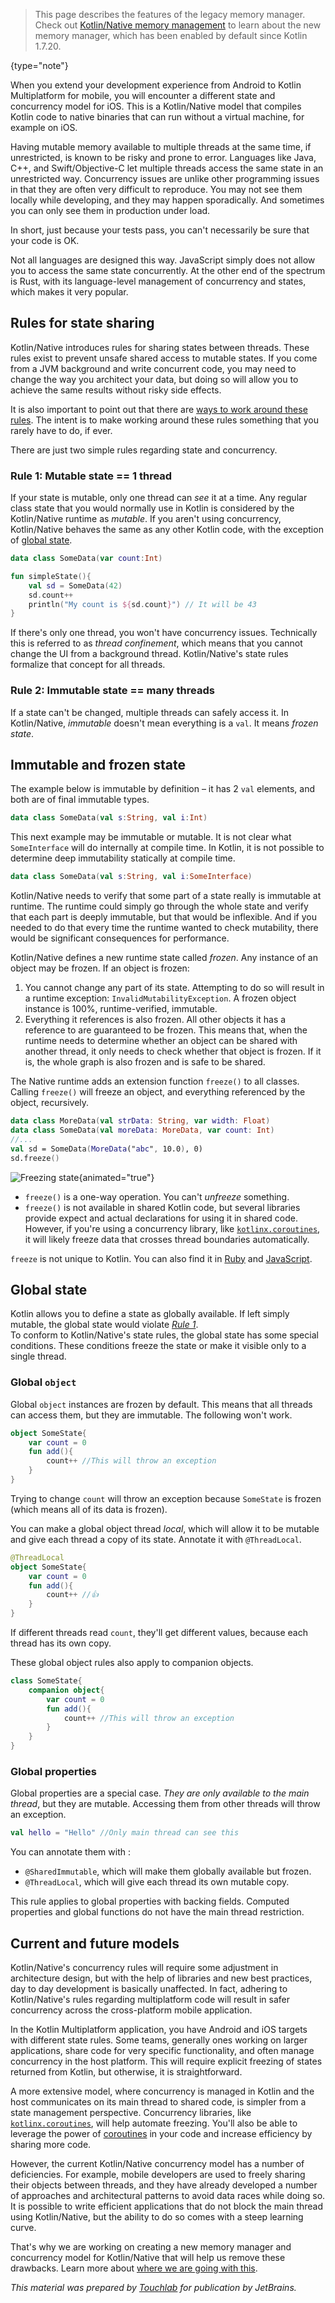 [//]: # (title: 并发概述)

> This page describes the features of the legacy memory manager. Check out [Kotlin/Native memory management](native-memory-manager.md)
> to learn about the new memory manager, which has been enabled by default since Kotlin 1.7.20.
>
{type="note"}

When you extend your development experience from Android to Kotlin Multiplatform for mobile, you will encounter a different state 
and concurrency model for iOS. This is a Kotlin/Native model that compiles Kotlin code to native binaries that can run without a virtual machine, for example on iOS. 

Having mutable memory available to multiple threads at the same time, if unrestricted, is known to be risky and prone to error. 
Languages like Java, C++, and Swift/Objective-C let multiple threads access the same state in an unrestricted way. Concurrency issues are unlike other programming issues in that they are 
often very difficult to reproduce. You may not see them locally while developing, and they may happen sporadically. 
And sometimes you can only see them in production under load.

In short, just because your tests pass, you can't necessarily be sure that your code is OK.

Not all languages are designed this way. JavaScript simply does not 
allow you to access the same state concurrently. At the other end of the spectrum is Rust, with its
language-level management of concurrency and states, which makes it very popular. 

## Rules for state sharing 

Kotlin/Native introduces rules for sharing states between threads. These rules exist to prevent unsafe shared 
access to mutable states. If you come from a JVM background and write concurrent code, you may need to change the way 
you architect your data, but doing so will allow you to achieve the same results without risky side effects.

It is also important to point out that there are [ways to work around these rules](multiplatform-mobile-concurrent-mutability.md). 
The intent is to make working around these rules something that you rarely have to do, if ever.

There are just two simple rules regarding state and concurrency.

### Rule 1: Mutable state == 1 thread

If your state is mutable, only one thread can _see_ it at a time. Any regular class state that 
you would normally use in Kotlin is considered by the Kotlin/Native runtime as _mutable_. If you aren't using concurrency, 
Kotlin/Native behaves the same as any other Kotlin code, with the exception of [global state](#global-state).

```kotlin
data class SomeData(var count:Int)

fun simpleState(){
    val sd = SomeData(42)
    sd.count++
    println("My count is ${sd.count}") // It will be 43
}
```

If there's only one thread, you won't have concurrency issues. Technically this is referred 
to as _thread confinement_, which means that you cannot change the UI from a background thread. Kotlin/Native's state rules 
formalize that concept for all threads.

### Rule 2: Immutable state == many threads

If a state can't be changed, multiple threads can safely access it.
In Kotlin/Native, _immutable_ doesn't mean everything is a `val`. It means _frozen state_.

## Immutable and frozen state

The example below is immutable by definition – it has 2 `val` elements, and both are of final immutable types.

```kotlin
data class SomeData(val s:String, val i:Int)
```

This next example may be immutable or mutable. It is not clear what `SomeInterface` will do internally at compile time. 
In Kotlin, it is not possible to determine deep immutability statically at compile time.

```kotlin
data class SomeData(val s:String, val i:SomeInterface)
```

Kotlin/Native needs to verify that some part of a state really is immutable at runtime. The runtime could simply go 
through the whole state and verify that each part is deeply immutable, but that would be inflexible. And if you needed 
to do that every time the runtime wanted to check mutability, there would be significant consequences for performance.

Kotlin/Native defines a new runtime state called _frozen_. Any instance of an object may be frozen. If an object is frozen:

1. You cannot change any part of its state. Attempting to do so will result in a runtime exception: `InvalidMutabilityException`. 
A frozen object instance is 100%, runtime-verified, immutable.
2. Everything it references is also frozen. All other objects it has a reference to are guaranteed to be frozen. This means that, 
when the runtime needs to determine whether an object can be shared with another thread, it only needs to check whether that object 
is frozen. If it is, the whole graph is also frozen and is safe to be shared.

The Native runtime adds an extension function `freeze()` to all classes. Calling `freeze()` will freeze an object, and everything 
referenced by the object, recursively.

```kotlin
data class MoreData(val strData: String, var width: Float)
data class SomeData(val moreData: MoreData, var count: Int)
//...
val sd = SomeData(MoreData("abc", 10.0), 0)
sd.freeze()
```

![Freezing state](freezing-state.png){animated="true"}

* `freeze()` is a one-way operation. You can't _unfreeze_ something.
* `freeze()` is not available in shared Kotlin code, but several libraries provide expect and actual declarations
 for using it in shared code. However, if you're using a concurrency library, like [`kotlinx.coroutines`](https://github.com/Kotlin/kotlinx.coroutines), it will 
likely freeze data that crosses thread boundaries automatically. 

`freeze` is not unique to Kotlin. You can also find it in [Ruby](https://www.honeybadger.io/blog/when-to-use-freeze-and-frozen-in-ruby/) and [JavaScript](https://developer.mozilla.org/en-US/docs/Web/JavaScript/Reference/Global_Objects/Object/freeze).

## Global state

Kotlin allows you to define a state as globally available. If left simply mutable, the global state would violate [_Rule 1_](#rule-1-mutable-state-1-thread).  
To conform to Kotlin/Native's state rules, the global state has some special conditions. 
These conditions freeze the state or make it visible only to a single thread.

### Global `object`

Global `object` instances are frozen by default. This means that all threads can access them, but they are immutable. The following won't work.

```kotlin
object SomeState{
    var count = 0
    fun add(){
        count++ //This will throw an exception
    }
}
```

Trying to change `count` will throw an exception because `SomeState` is frozen (which means all of its data is frozen).

You can make a global object thread _local_, which will allow it to be mutable and give each thread a copy of its state. 
Annotate it with `@ThreadLocal`.

```kotlin
@ThreadLocal
object SomeState{
    var count = 0
    fun add(){
        count++ //👍
    }
}
```

If different threads read `count`, they'll get different values, because each thread has its own copy.

These global object rules also apply to companion objects.

```kotlin
class SomeState{
    companion object{
        var count = 0
        fun add(){
            count++ //This will throw an exception
        }
    }
}
```

### Global properties

Global properties are a special case. *They are only available to the main thread*, but they are mutable. Accessing them from 
other threads will throw an exception.

```kotlin
val hello = "Hello" //Only main thread can see this
```

You can annotate them with :

* `@SharedImmutable`, which will make them globally available but frozen.
* `@ThreadLocal`, which will give each thread its own mutable copy.

This rule applies to global properties with backing fields. Computed properties and global functions do not have the main 
thread restriction.

## Current and future models

Kotlin/Native's concurrency rules will require some adjustment in architecture design, but with the help of libraries and
new best practices, day to day development is basically unaffected. In fact, adhering to Kotlin/Native's rules regarding 
multiplatform code will result in safer concurrency across the cross-platform mobile application.

In the Kotlin Multiplatform application, you have Android and iOS targets with different state rules. Some teams, generally ones working on 
larger applications, share code for very specific functionality, and often manage concurrency in the host platform. 
This will require explicit freezing of states returned from Kotlin, but otherwise, it is straightforward. 

A more extensive model, where concurrency is managed in Kotlin 
and the host communicates on its main thread to shared code, is simpler from a state management perspective. 
Concurrency libraries, like [`kotlinx.coroutines`](https://github.com/Kotlin/kotlinx.coroutines), 
will help automate freezing. You'll also be able to leverage the power of [coroutines](coroutines-overview.md) 
in your code and increase efficiency by sharing more code.

However, the current Kotlin/Native concurrency model has a number of deficiencies. For example, mobile developers are used to freely 
sharing their objects between threads, and they have already developed a number of approaches and architectural patterns to 
avoid data races while doing so. It is possible to write efficient applications that do not block the main thread using 
Kotlin/Native, but the ability to do so comes with a steep learning curve.

That's why we are working on creating a new memory manager and concurrency model for Kotlin/Native that will help us remove these 
drawbacks. Learn more about [where we are going with this](https://blog.jetbrains.com/kotlin/2020/07/kotlin-native-memory-management-roadmap/).

_This material was prepared by [Touchlab](https://touchlab.co/) for publication by JetBrains._
